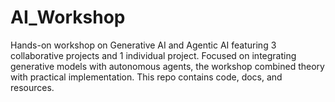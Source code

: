 # AI_Workshop
Hands-on workshop on Generative AI and Agentic AI featuring 3 collaborative projects and 1 individual project. Focused on integrating generative models with autonomous agents, the workshop combined theory with practical implementation. This repo contains code, docs, and resources.
